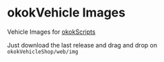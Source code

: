 # okokVehicle Images
Vehicle Images for [okokScripts](https://okok.tebex.io/)

Just download the last release and drag and drop on `okokVehicleShop/web/img`
